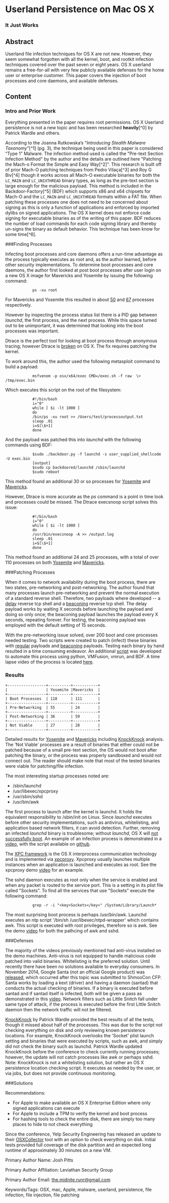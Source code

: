 # Userland Persistence on Mac OS X
### It Just Works

## Abstract

Userland file infection techniques for OS X are not new. However, they seem somewhat forgotten with all the kernel, boot, and rootkit infection techniques covered over the past seven or eight years.  OS X userland remains a free-for-all with very few publicly available defenses for the home user or enterprise customer.  This paper covers the injection of boot processes and core daemons, and available defenses.

## Content

### Intro and Prior Work

Everything presented in the paper requires root permissions.  OS X Userland persistence is not a new topic and has been researched **heavily**[^0] by Patrick Wardle and others.

According to the Joanna Rutkowska’s “*Introducing Stealth Malware Taxonomy*”[^1] (pg. 3), the technique being used in this paper is considered “Type 1” Malware. The infection method used is called the "Pre-text Section Infection Method" by the author and the details are outlined here "Patching the Mach-o Format the Simple and Easy Way[^2]".  This research is built off of prior Mach-O patching techniques from Pedro Vilaça[^3] and Roy G Biv[^4] though it works across all Mach-O executable binaries for both the `LC_MAIN` and `LC_UNIXTHREAD` binary types, as long as the pre-text section is large enough for the malicious payload. This method is included in the Backdoor-Factory[^5] (BDF) which supports x86 and x64 chipsets for Mach-O and the `LC_MAIN` and `LC_UNIXTHREAD` formats within a FAT file. When patching these processes one does not need to be concerned about signing as this is only a function of applications and enforced by imported dylibs on signed applications. The OS X kernel does not enforce code signing for executable binaries as of the writing of this paper. BDF reduces the number of load commands for each code signing library and thereby un-signs the binary as default behavior. This technique has been know for some time[^6].

[0]: https://s3.amazonaws.com/s3.synack.com/Synack_Shakacon_OSX_Malware_Persistence.pdf

[1]: https://web.archive.org/web/20110720002040/http://invisiblethings.org/papers/malware-taxonomy.pdf

[2]: http://secureallthethings.blogspot.com/2014/08/patching-mach-o-format-simple-and-easy.html

[3]: https://github.com/gdbinit/osx_boubou

[4]: http://vxheaven.org/lib/vrg01.html

[5]: https://github.com/secretsquirrel/the-backdoor-factory

[6]: http://www.insanelymac.com/forum/topic/293359-tool-to-remove-apple-code-signatures-from-binaries/

###Finding Processes

Infecting boot processes and core daemons offers a run-time advantage as the
process typically executes as root and, as the author learned, before other
security implementations.  To determine boot processes and core daemons, the
author first looked at post boot processes after user login on a new OS X image
for Mavericks and Yosemite by issuing the following command:

                ps -xu root

For Mavericks and Yosemite this resulted in about [50][7] and [67][8] processes
respectively.

[7]: https://gist.github.com/secretsquirrel/264bdb4c73ba29a80938

[8]: https://gist.github.com/secretsquirrel/798bcb7dc75dba6f1d17

However by inspecting the process status list there is a PID gap between
*launchd*, the first process, and the next process.  While this space turned out
to be unimportant, it was determined that looking into the boot processes was
important.

Dtrace is the perfect tool for looking at boot process through anonymous
tracing; however Dtrace is [broken][9] on OS X. The fix requires patching the
kernel.

[9]: http://thr3ads.net/dtrace-discuss/2007/11/380218-Running-DTrace-early-in-OSX-boot-process#m380226

To work around this, the author used the following metasploit command to build a payload:

                msfvenom -p osx/x64/exec CMD=/exec.sh -f raw  \> /tmp/exec.bin

Which executes this script on the root of the filesystem:

                #!/bin/bash                 
                i="0"                 
                while [ $i -lt 1000 ]                 
                do                 
                /bin/ps -xu root >> /Users/test/processoutput.txt                 
                sleep .01                 
                i=$[\$+1]                 
                done

And the payload was patched this into *launchd* with the following commands using BDF:

                $sudo ./backdoor.py -f launchd -s user_supplied_shellcode -U exec.bin
                [output]                 
                $sudo cp backdoored/launchd /sbin/launchd                 
                $sudo reboot

This method found an additional 30 or so processes for [Yosemite][16] and [Mavericks][17].

[16]: https://www.dropbox.com/s/mx0z1l29rj78ebr/processoutput_10.10.7z?dl=0

[17]: https://www.dropbox.com/s/0d3xr5yox0d62cl/processoutput_10.9.7z?dl=0

However, Dtrace is more accurate as the *ps* command is a point in time look and
processes could be missed. The Dtrace execsnoop script solves this issue:

                #!/bin/bash
                i="0"         
                while [ $i -lt 1000 ]                 
                do                 
                /usr/bin/execsnoop -A >> /output.log                 
                sleep .01                 
                i=$[\$+1]                 
                done

This method found an additional 24 and 25 processes, with a total of over 110
processes on both [Yosemite][18] and [Mavericks][19].

[18]: https://www.dropbox.com/s/9fvstvt4ea0nm17/new_from_dtrace_10.10.txt?dl=0

[19]: https://www.dropbox.com/s/u8s2r446vekowm7/new_from_dtrace_10.9.txt?dl=0

###Patching Processes

When it comes to network availability during the boot process, there are two
states, pre-networking and post-networking. The author found that many processes
launch pre-networking and prevent the normal execution of a standard reverse
shell. Therefore, two payloads where developed -- a [delay][10] reverse tcp shell and a
[beaconing][11] reverse tcp shell.  The delay payload works by waiting X seconds
before launching the payload and doing so only once; the beaconing payload
launches the payload every X seconds, repeating forever. For testing,
the beaconing payload was employed with the default setting of 15 seconds.

[10]: https://github.com/secretsquirrel/the-backdoor-factory/blob/a52a7c00d3af834ac78e224abec84543f584cbf5/intel/MachoIntel32.py#L61

[11]: https://github.com/secretsquirrel/the-backdoor-factory/blob/a52a7c00d3af834ac78e224abec84543f584cbf5/intel/MachoIntel32.py#L99

With the pre-networking issue solved, over 200 boot and core processes needed
testing.  Two scripts were created to patch (infect) these binaries with
[regular][12] payloads and [beaconing][13] payloads.  Testing each binary by
hand resulted in a time consuming endeavor.  An additional [script][14] was
developed to automate this process using python, VMFusion, vmrun, and BDF. A
time lapse video of the process is located [here][15].

[12]: https://gist.github.com/secretsquirrel/120f511775d57e76d633

[13]: https://gist.github.com/secretsquirrel/f84d99284faac9205ac4

[14]: https://gist.github.com/secretsquirrel/a690bcc6ad0b69df20e9

[15]: https://www.youtube.com/watch?v=KzzcIvxCP-I

### Results
    +-----------------+----------+-----------+                 
    |                 | Yosemite |Mavericks  |                 
    +-----------------+----------+-----------+                 
    | Boot Processes  | 118      | 111       |                 
    +-----------------+----------+-----------+                 
    | Pre-Networking  | 55       | 24        |
    +-----------------+----------+-----------+                 
    | Post-Networking | 36       | 59        |                 
    +-----------------+----------+-----------+                 
    | Not Viable      | 27       | 28        |                 
    +-----------------+----------+-----------+

Detailed results for [Yosemite][20] and [Mavericks][21] including [KnockKnock][22] analysis.
The 'Not Viable' processes are a result of binaries that either could not be patched because of a small
pre-text section, the OS would not boot after patching the binary, or the process was properly sandboxed 
and would not connect out. The reader should make note that most of the tested binaries were viable for
patching/file infection.

[20]: https://www.dropbox.com/s/ju60vnz0lin7d57/formatted_Root_processesYosemite.csv?dl=0

[21]: https://www.dropbox.com/s/0gcud7ndcgplr3b/formatted_Root_processesMavs.csv?dl=0

[22]: https://github.com/synack/knockknock

The most interesting startup processes noted are:

* /sbin/launchd
* /usr/libexec/xpcproxy
* /usr/sbin/sshd
* /usr/bin/awk

The first process to launch after the kernel is launchd.  It holds the equivalent responsibility to /sbin/init on Linux. Since *launchd* executes before other security implementations, such as antivirus, whitelisting, and application based network filters, it can avoid detection.  Further, removing an infected *launchd* binary is troublesome; without *launchd*, OS X will [not successfully boot][23]. An example of an infection process is demonstrated in a [video][24], with the script available on [github][25].

The [XPC framework][26] is the OS X interprocess communication technology and is implemented via [xpcproxy][27].  Xpcproxy usually launches multiple instances when an application is launched and executes as root. See the xpcproxy demo [video][28] for an example. 

The sshd daemon executes as root only when the service is enabled and when any packet is routed to the service port. This is a setting in its plist file called "Sockets".   To find all the services that use "Sockets" execute the following command:

                grep -r -i "<key>Sockets</key>" /System/Library/Launch*

The most surprising boot process is perhaps /usr/bin/awk.  Launchd executes an ntp script '/bin/sh /usr/libexec/ntpd-wrapper' which contains awk.  This script is executed with root privileges, therefore so is awk.  See the demo [video][29] for both the pathcing of awk and sshd.

[23]: https://www.dropbox.com/s/0iyio9if3gv37op/no_launchd.png?dl=0

[24]: https://www.youtube.com/watch?v=l8g4aOMcJiQ

[25]: https://gist.github.com/secretsquirrel/2ba497786027472f98dd

[26]: https://developer.apple.com/library/mac/documentation/MacOSX/Conceptual/OSX_Technology_Overview/SystemTechnology/SystemTechnology.html
 
[27]: https://developer.apple.com/library/mac/documentation/Darwin/Reference/ManPages/man8/xpcproxy.8.html

[28]: https://www.youtube.com/watch?v=hhdvrOOxJbo

[29]: https://www.youtube.com/watch?v=CpKfnU8Rc3s

###Defenses

The majority of the videos previously mentioned had anti-virus installed on the demo machines.  Anti-virus 
is not equipped to handle malicious code patched into valid binaries. Whitelisting is the preferred 
solution. Until recently there have been no solutions available to everyday consumers. In November 2014,
Google Santa (not an official Google product) was [released][30], which occurred after this topic was 
submitted to ShmooCon CFP. Santa works by loading a kext (driver) and having a daemon (santad) that 
conducts the actual checking of binaries. If a binary is executed before santad and if santad itself 
is infected, both will be given a pass as demonstrated in this [video][31]. Network filters such as 
Little Snitch fall under same type of attack, if the process is executed before the first Little 
Snitch daemon then the network traffic will not be filtered.

[KnockKnock][22] by Patrick Wardle provided the best results of all the tests, though it missed about 
half of the processes. This was due to the script not checking everything on disk and only reviewing known
persistence locations. For example, KnockKnock overlooks the 'Socket' plist launch setting and binaries 
that were executed by scripts, such as awk, and simply did not check the binary such as launchd. 
Patrick Wardle updated KnockKnock before the conference to check currently running processes; however, 
the update will not catch processes like awk or perhaps sshd. Note: KnockKnock is not a whitelisting 
solution, but rather an OS X persistence location checking script.  It executes as needed by the user, or 
via jobs, but does not provide continuous monitoring.

###Solutions

Recommendations:

* For Apple to make available an OS X Enterprise Edition where only signed applications can execute
* For Apple to include a TPM to verify the kernel and boot process
* For hashing tools to check the entire disk, there are simply too many places to hide to not check everything

Since the conference, Yelp Security Engineering has released an update to their [OSXCollector][32] tool 
with an option to check everything on disk.  Initial tests provided full coverage of the disk partition 
and an expected long runtime of approximately 30 minutes on a new VM.

[30]: https://github.com/google/santa/commit/a99039ae4c6fa58aeabb399209bdde36c9e4cde3

[31]: https://www.youtube.com/watch?v=Rq7PCbbWOhg

[32]: https://github.com/Yelp/osxcollector


Primary Author Name: Josh Pitts

Primary Author Affiliation: Leviathan Security Group

Primary Author Email: the.midnite.runr@gmail.com

Keywords/Tags: OSX, mac, Apple, malware, userland, persistence, file infection,
file injection, file patching